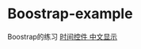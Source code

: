 # Boostrap-example
Boostrap的练习
[时间控件 中文显示](https://xiaoxiaohappy.github.io/Boostrap-example/%E6%97%B6%E9%97%B4%E6%8E%A7%E4%BB%B6/%E4%B8%AD%E6%96%87%E6%98%BE%E7%A4%BA.html)
